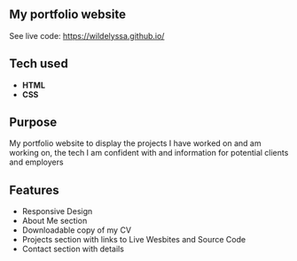 ## My portfolio website

See live code: https://wildelyssa.github.io/

## Tech used
* **HTML**
* **CSS**

## Purpose
My portfolio website to display the projects I have worked on and am working on, the tech I am confident with and information for potential clients and employers

## Features
* Responsive Design
* About Me section
* Downloadable copy of my CV
* Projects section with links to Live Wesbites and Source Code
* Contact section with details


